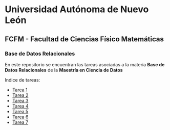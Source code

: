 # Universidad Autónoma de Nuevo León

## FCFM - Facultad de Ciencias Físico Matemáticas

### Base de Datos Relacionales

En este repositorio se encuentran las tareas asociadas a la materia **Base de Datos Relacionales** de la **Maestría en Ciencia de Datos**

Indice de tareas:
* [Tarea 1](/Tarea1.md)
* [Tarea 2](/Tarea2.md)
* [Tarea 3](/Tarea3.md)
* [Tarea 4](/Tarea4.md)
* [Tarea 5](/Tarea5.md)
* [Tarea 6](/Tarea6.md)
* [Tarea 7](/Tarea7.md)